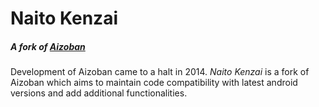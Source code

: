 
# Naito Kenzai
##### A fork of [Aizoban](https://github.com/IAmJordanX/Aizoban)

Development of Aizoban came to a halt in 2014. *Naito Kenzai* is a fork of Aizoban which aims to maintain code compatibility with latest android versions and add additional functionalities.
